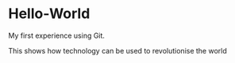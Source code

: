 # Hello-World
My first experience using Git.

This shows how technology can be used to revolutionise the world
